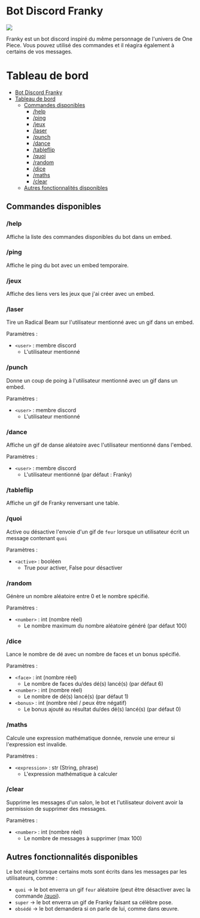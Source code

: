 # Bot Discord Franky

<img src="https://media.tenor.com/0Y_xLi0iSTwAAAAC/one-piece-franky.gif">

Franky est un bot discord inspiré du même personnage de l'univers de One Piece. Vous pouvez utilisé des commandes et il réagira également à certains de vos messages.

# Tableau de bord

- [Bot Discord Franky](#bot-discord-franky)
- [Tableau de bord](#tableau-de-bord)
  - [Commandes disponibles](#commandes-disponibles)
    - [/help](#help)
    - [/ping](#ping)
    - [/jeux](#jeux)
    - [/laser](#laser)
    - [/punch](#punch)
    - [/dance](#dance)
    - [/tableflip](#tableflip)
    - [/quoi](#quoi)
    - [/random](#random)
    - [/dice](#dice)
    - [/maths](#maths)
    - [/clear](#clear)
  - [Autres fonctionnalités disponibles](#autres-fonctionnalités-disponibles)

## Commandes disponibles

### /help

Affiche la liste des commandes disponibles du bot dans un embed.

### /ping

Affiche le ping du bot avec un embed temporaire.

### /jeux

Affiche des liens vers les jeux que j'ai créer avec un embed.

### /laser

Tire un Radical Beam sur l'utilisateur mentionné avec un gif dans un embed.

Paramètres : 

* `<user>` : membre discord
  * L'utilisateur mentionné

### /punch

Donne un coup de poing à l'utilisateur mentionné avec un gif dans un embed.

Paramètres :

* `<user>` : membre discord
  * L'utilisateur mentionné

### /dance

Affiche un gif de danse aléatoire avec l'utilisateur mentionné dans l'embed.

Paramètres : 

* `<user>` : membre discord
  * L'utilisateur mentionné (par défaut : Franky)

### /tableflip

Affiche un gif de Franky renversant une table.

### /quoi

Active ou désactive l'envoie d'un gif de `feur` lorsque un utilisateur écrit un message contenant `quoi`

Paramètres : 

* `<active>` : booléen 
  * True pour activer, False pour désactiver

### /random

Génère un nombre aléatoire entre 0 et le nombre spécifié.

Paramètres : 

* `<number>` : int (nombre réel)
  * Le nombre maximum du nombre aléatoire généré (par défaut 100)

### /dice

Lance le nombre de dé avec un nombre de faces et un bonus spécifié.

Paramètres : 

* `<face>` : int (nombre réel)
  * Le nombre de faces du/des dé(s) lancé(s) (par défaut 6)
* `<number>` : int (nombre réel)
  * Le nombre de dé(s) lancé(s) (par défaut 1)
* `<bonus>` : int (nombre réel / peux être négatif)
  * Le bonus ajouté au résultat du/des dé(s) lancé(s) (par défaut 0)

### /maths

Calcule une expression mathématique donnée, renvoie une erreur si l'expression est invalide.

Paramètres : 

* `<expression>` : str (String, phrase)
  * L'expression mathématique à calculer

### /clear

Supprime les messages d'un salon, le bot et l'utilisateur doivent avoir la permission de supprimer des messages.

Paramètres : 

* `<number>` : int (nombre réel)
  * Le nombre de messages à supprimer (max 100)

## Autres fonctionnalités disponibles

Le bot réagit  lorsque certains mots sont écrits dans les messages par les utilisateurs, comme :

* `quoi` -> le bot enverra un gif `feur` aléatoire (peut être désactiver avec la commande [/quoi](#quoi)).
* `super` -> le bot enverra un gif de Franky faisant sa célèbre pose.
* `obsédé` -> le bot demandera si on parle de lui, comme dans œuvre. 
